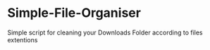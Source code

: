 # Simple-File-Organiser
Simple script for cleaning your Downloads Folder according to files extentions
